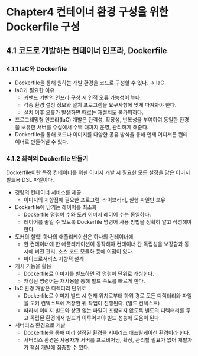# Chapter4 컨테이너 환경 구성을 위한 Dockerfile 구성

## 4.1 코드로 개발하는 컨테이너 인프라, Dockerfile

### 4.1.1 IaC와 Dockerfile

- Dockerfile을 통해 원하는 개발 환경을 코드로 구성할 수 있다. → IaC
- IaC가 필요한 이유
    - 커맨드 기반의 인프라 구성 시 인적 오류 가능성이 높다.
    - 각종 환경 설정 정보와 설치 프로그램을 요구사항에 맞게 따져봐야 한다.
    - 설치 이후 오류가 발생하면 때로는 재설치도 불가피하다.
- 프로그래밍형 인프라(IaC) 개발은 탄력성, 확장성, 반복성을 부여하여 동일한 환경을 보유한 서버를 수십에서 수백 대까지 운영, 관리하게 해준다.
- Dockerfile을 통해 코드나 이미지를 다양한 공유 방식을 통해 언제 어디서든 컨테이너로 만들어낼 수 있다.

### 4.1.2 최적의 Dockerfile 만들기

Dockerfile이란 특정 컨테이너를 위한 이미지 개발 시 필요한 모든 설정을 담은 이미지 빌드용 DSL 파일이다.

- 경량의 컨테이너 서비스를 제공
    - 이미지의 지향점에 필요한 프로그램, 라이브러리, 실행 파일만 보유
- Dockerfile에 담기는 레이어를 최소화
    - Dockerfile 명령어 수와 도커 이미지 레이어 수는 동일하다.
    - 레이어를 줄일 수 있도록 Dockerfile 명령어 사용 방법을 정확히 알고 작성해야 한다.
- 도커의 철학! 하나의 애플리케이션은 하나의 컨테이너에
    - 한 컨테이너에 한 애플리케이션이 동작해야 컨테이너 간 독립성을 보장함과 동시에 버전 관리, 소스 코드 모듈화 등에 이점이 있다.
    - 마이크로서비스 지향적 설계
- 캐시 기능을 활용
    - Dockerfile로 이미지를 빌드하면 각 명령어 단위로 캐싱한다.
    - 캐싱된 명령어는 재사용을 통해 빌드 속도를 빠르게 한다.
- IaC 환경 개발은 디렉터리 단위로
    - Dockerfile로 이미지 빌드 시 현재 위치로부터 하위 경로 모든 디렉터리와 파일을 도커 컨텍스트에 저장한 뒤 작업이 진행된다. (빌드 컨텍스트)
    - 따라서 이미지 빌드와 상관 없는 파일이 포함되지 않도록 별도의 디렉터리를 두고 독립된 환경에서 빌드가 이루어져야 빌드 성능에 도움이 된다.
- 서버리스 환경으로 개발
    - Dockerfile을 통해 미리 설정된 환경을 서버리스 애프릴케이션 환경이라 한다.
    - 서버리스 환경은 사용자가 서버를 프로비저닝, 확장, 관리할 필요가 없어 개발자가 핵심 개발에 집중할 수 있다.
